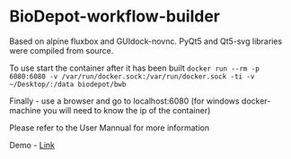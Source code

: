 # BioDepot-workflow-builder

Based on alpine fluxbox and GUIdock-novnc. PyQt5 and Qt5-svg libraries were compiled from source. 

To use start the container after it has been built 
```docker run --rm -p 6080:6080 -v /var/run/docker.sock:/var/run/docker.sock -ti -v ~/Desktop/:/data biodepot/bwb```

Finally - use a browser and go to localhost:6080 (for windows docker-machine you will need to know the ip of the container)

Please refer to the User Mannual for more information 

Demo - [Link](https://drive.google.com/file/d/0B6xuS_tbRDJ0RzN6NlJ0T1U4VUU/view?usp=sharing)

 
